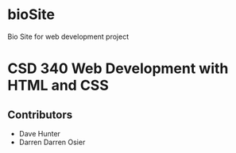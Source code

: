 # bioSite
 Bio Site for web development project

<h1>CSD 340 Web Development with HTML and CSS</h1>

<h2>Contributors</h2>
<ul>
    <li>Dave Hunter</li>
    <li>Darren Darren Osier</li>
</ul>